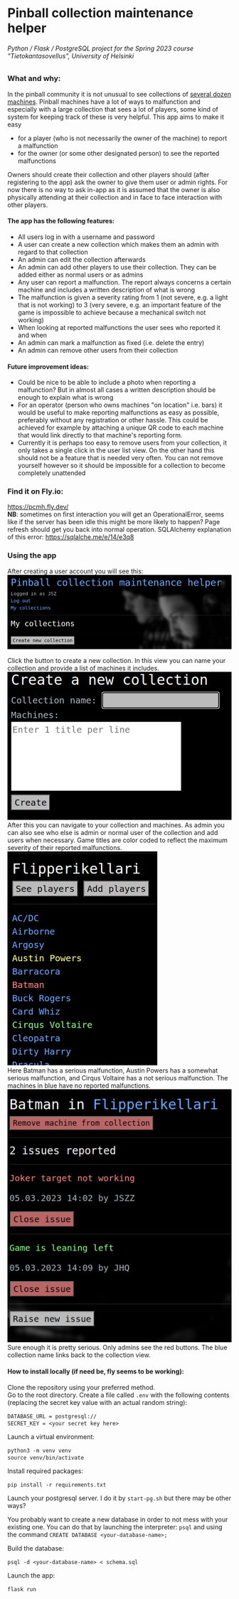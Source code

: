 # Pinball collection maintenance helper
###### Python / Flask / PostgreSQL project for the Spring 2023 course "Tietokantasovellus", University of Helsinki

### What and why:
In the pinball community it is not unusual to see collections of [several dozen machines](http://www.flipperikellari.fi/flipperit/). Pinball machines have a lot of ways to malfunction and especially with a large collection that sees a lot of players, some kind of system for keeping track of these is very helpful. This app aims to make it easy
* for a player (who is not necessarily the owner of the machine) to report a malfunction
* for the owner (or some other designated person) to see the reported malfunctions

Owners should create their collection and other players should (after registering to the app) ask the owner to give them user or admin rights. For now there is no way to ask in-app as it is assumed that the owner is also physically attending at their collection and in face to face interaction with other players.

#### The app has the following features:  

* All users log in with a username and password
* A user can create a new collection which makes them an admin with regard to that collection
* An admin can edit the collection afterwards
* An admin can add other players to use their collection. They can be added either as normal users or as admins
* Any user can report a malfunction. The report always concerns a certain machine and includes a written description of what is wrong
* The malfunction is given a severity rating from 1 (not severe, e.g. a light that is not working) to 3 (very severe, e.g. an important feature of the game is impossible to achieve because a mechanical switch not working)
* When looking at reported malfunctions the user sees who reported it and when
* An admin can mark a malfunction as fixed (i.e. delete the entry)
* An admin can remove other users from their collection

#### Future improvement ideas:

* Could be nice to be able to include a photo when reporting a malfunction? But in almost all cases a written description should be enough to explain what is wrong
* For an operator (person who owns machines "on location" i.e. bars) it would be useful to make reporting malfunctions as easy as possible, preferably without any registration or other hassle. This could be achieved for example by attaching a unique QR code to each machine that would link directly to that machine's reporting form.
* Currently it is perhaps too easy to remove users from your collection, it only takes a single click in the user list view. On the other hand this should not be a feature that is needed very often. You can not remove yourself however so it should be impossible for a collection to become completely unattended

### Find it on Fly.io:
https://pcmh.fly.dev/  
**NB**: sometimes on first interaction you will get an OperationalError, seems like if the server has been idle this might be more likely to happen? Page refresh should get you back into normal operation. SQLAlchemy explanation of this error: https://sqlalche.me/e/14/e3q8

### Using the app
After creating a user account you will see this:
![](docs/1.jpg)

Click the button to create a new collection. In this view you can name your collection and provide a list of machines it includes.  
![](docs/2.jpg)  
After this you can navigate to your collection and machines. As admin you can also see who else is admin or normal user of the collection and add users when necessary. Game titles are color coded to reflect the maximum severity of their reported malfunctions.  
![](docs/3.jpg)  
Here Batman has a serious malfunction, Austin Powers has a somewhat serious malfunction, and Cirqus Voltaire has a not serious malfunction. The machines in blue have no reported malfunctions.  
![](docs/4.jpg)  
Sure enough it is pretty serious. Only admins see the red buttons. The blue collection name links back to the collection view.


#### How to install locally (if need be, fly seems to be working):
Clone the repository using your preferred method.  
Go to the root directory. Create a file called `.env` with the following contents (replacing the secret key value with an actual random string):
```
DATABASE_URL = postgresql://
SECRET_KEY = <your secret key here>
```
Launch a virtual environment:
```
python3 -m venv venv
source venv/bin/activate
```
Install required packages:
```
pip install -r requirements.txt
```
Launch your postgresql server. I do it by `start-pg.sh` but there may be other ways?

You probably want to create a new database in order to not mess with your existing one. You can do that by launching the interpreter: `psql` and using the command `CREATE DATABASE <your-database-name>;`

Build the database:
```
psql -d <your-database-name> < schema.sql
```
Launch the app:
```
flask run
```
